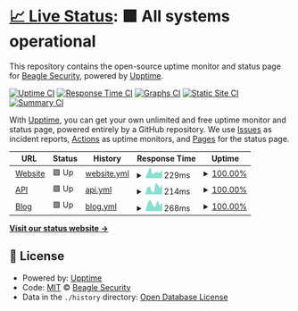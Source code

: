 # [📈 Live Status](https://stats.beaglesecurity.com): <!--live status--> **🟩 All systems operational**

This repository contains the open-source uptime monitor and status page for [Beagle Security](https://beaglesecurity.com), powered by [Upptime](https://github.com/upptime/upptime).

[![Uptime CI](https://github.com/beaglesecurity/uptime/workflows/Uptime%20CI/badge.svg)](https://github.com/beaglesecurity/uptime/actions?query=workflow%3A%22Uptime+CI%22)
[![Response Time CI](https://github.com/beaglesecurity/uptime/workflows/Response%20Time%20CI/badge.svg)](https://github.com/beaglesecurity/uptime/actions?query=workflow%3A%22Response+Time+CI%22)
[![Graphs CI](https://github.com/beaglesecurity/uptime/workflows/Graphs%20CI/badge.svg)](https://github.com/beaglesecurity/uptime/actions?query=workflow%3A%22Graphs+CI%22)
[![Static Site CI](https://github.com/beaglesecurity/uptime/workflows/Static%20Site%20CI/badge.svg)](https://github.com/beaglesecurity/uptime/actions?query=workflow%3A%22Static+Site+CI%22)
[![Summary CI](https://github.com/beaglesecurity/uptime/workflows/Summary%20CI/badge.svg)](https://github.com/beaglesecurity/uptime/actions?query=workflow%3A%22Summary+CI%22)

With [Upptime](https://upptime.js.org), you can get your own unlimited and free uptime monitor and status page, powered entirely by a GitHub repository. We use [Issues](https://github.com/beaglesecurity/uptime/issues) as incident reports, [Actions](https://github.com/beaglesecurity/uptime/actions) as uptime monitors, and [Pages](https://stats.beaglesecurity.com) for the status page.

<!--start: status pages-->
<!-- This summary is generated by Upptime (https://github.com/upptime/upptime) -->
<!-- Do not edit this manually, your changes will be overwritten -->
<!-- prettier-ignore -->
| URL | Status | History | Response Time | Uptime |
| --- | ------ | ------- | ------------- | ------ |
| <img alt="" src="https://favicons.githubusercontent.com/beaglesecurity.com" height="13"> [Website](https://beaglesecurity.com) | 🟩 Up | [website.yml](https://github.com/beaglesecurity/uptime/commits/HEAD/history/website.yml) | <details><summary><img alt="Response time graph" src="./graphs/website/response-time-week.png" height="20"> 229ms</summary><br><a href="https://status.beaglesecurity.com/history/website"><img alt="Response time 288" src="https://img.shields.io/endpoint?url=https%3A%2F%2Fraw.githubusercontent.com%2Fbeaglesecurity%2Fuptime%2FHEAD%2Fapi%2Fwebsite%2Fresponse-time.json"></a><br><a href="https://status.beaglesecurity.com/history/website"><img alt="24-hour response time 306" src="https://img.shields.io/endpoint?url=https%3A%2F%2Fraw.githubusercontent.com%2Fbeaglesecurity%2Fuptime%2FHEAD%2Fapi%2Fwebsite%2Fresponse-time-day.json"></a><br><a href="https://status.beaglesecurity.com/history/website"><img alt="7-day response time 229" src="https://img.shields.io/endpoint?url=https%3A%2F%2Fraw.githubusercontent.com%2Fbeaglesecurity%2Fuptime%2FHEAD%2Fapi%2Fwebsite%2Fresponse-time-week.json"></a><br><a href="https://status.beaglesecurity.com/history/website"><img alt="30-day response time 220" src="https://img.shields.io/endpoint?url=https%3A%2F%2Fraw.githubusercontent.com%2Fbeaglesecurity%2Fuptime%2FHEAD%2Fapi%2Fwebsite%2Fresponse-time-month.json"></a><br><a href="https://status.beaglesecurity.com/history/website"><img alt="1-year response time 262" src="https://img.shields.io/endpoint?url=https%3A%2F%2Fraw.githubusercontent.com%2Fbeaglesecurity%2Fuptime%2FHEAD%2Fapi%2Fwebsite%2Fresponse-time-year.json"></a></details> | <details><summary><a href="https://status.beaglesecurity.com/history/website">100.00%</a></summary><a href="https://status.beaglesecurity.com/history/website"><img alt="All-time uptime 100.00%" src="https://img.shields.io/endpoint?url=https%3A%2F%2Fraw.githubusercontent.com%2Fbeaglesecurity%2Fuptime%2FHEAD%2Fapi%2Fwebsite%2Fuptime.json"></a><br><a href="https://status.beaglesecurity.com/history/website"><img alt="24-hour uptime 100.00%" src="https://img.shields.io/endpoint?url=https%3A%2F%2Fraw.githubusercontent.com%2Fbeaglesecurity%2Fuptime%2FHEAD%2Fapi%2Fwebsite%2Fuptime-day.json"></a><br><a href="https://status.beaglesecurity.com/history/website"><img alt="7-day uptime 100.00%" src="https://img.shields.io/endpoint?url=https%3A%2F%2Fraw.githubusercontent.com%2Fbeaglesecurity%2Fuptime%2FHEAD%2Fapi%2Fwebsite%2Fuptime-week.json"></a><br><a href="https://status.beaglesecurity.com/history/website"><img alt="30-day uptime 100.00%" src="https://img.shields.io/endpoint?url=https%3A%2F%2Fraw.githubusercontent.com%2Fbeaglesecurity%2Fuptime%2FHEAD%2Fapi%2Fwebsite%2Fuptime-month.json"></a><br><a href="https://status.beaglesecurity.com/history/website"><img alt="1-year uptime 100.00%" src="https://img.shields.io/endpoint?url=https%3A%2F%2Fraw.githubusercontent.com%2Fbeaglesecurity%2Fuptime%2FHEAD%2Fapi%2Fwebsite%2Fuptime-year.json"></a></details>
| <img alt="" src="https://favicons.githubusercontent.com/api.beaglesecurity.com" height="13"> [API](https://api.beaglesecurity.com/healthz) | 🟩 Up | [api.yml](https://github.com/beaglesecurity/uptime/commits/HEAD/history/api.yml) | <details><summary><img alt="Response time graph" src="./graphs/api/response-time-week.png" height="20"> 214ms</summary><br><a href="https://status.beaglesecurity.com/history/api"><img alt="Response time 213" src="https://img.shields.io/endpoint?url=https%3A%2F%2Fraw.githubusercontent.com%2Fbeaglesecurity%2Fuptime%2FHEAD%2Fapi%2Fapi%2Fresponse-time.json"></a><br><a href="https://status.beaglesecurity.com/history/api"><img alt="24-hour response time 303" src="https://img.shields.io/endpoint?url=https%3A%2F%2Fraw.githubusercontent.com%2Fbeaglesecurity%2Fuptime%2FHEAD%2Fapi%2Fapi%2Fresponse-time-day.json"></a><br><a href="https://status.beaglesecurity.com/history/api"><img alt="7-day response time 214" src="https://img.shields.io/endpoint?url=https%3A%2F%2Fraw.githubusercontent.com%2Fbeaglesecurity%2Fuptime%2FHEAD%2Fapi%2Fapi%2Fresponse-time-week.json"></a><br><a href="https://status.beaglesecurity.com/history/api"><img alt="30-day response time 176" src="https://img.shields.io/endpoint?url=https%3A%2F%2Fraw.githubusercontent.com%2Fbeaglesecurity%2Fuptime%2FHEAD%2Fapi%2Fapi%2Fresponse-time-month.json"></a><br><a href="https://status.beaglesecurity.com/history/api"><img alt="1-year response time 234" src="https://img.shields.io/endpoint?url=https%3A%2F%2Fraw.githubusercontent.com%2Fbeaglesecurity%2Fuptime%2FHEAD%2Fapi%2Fapi%2Fresponse-time-year.json"></a></details> | <details><summary><a href="https://status.beaglesecurity.com/history/api">100.00%</a></summary><a href="https://status.beaglesecurity.com/history/api"><img alt="All-time uptime 99.92%" src="https://img.shields.io/endpoint?url=https%3A%2F%2Fraw.githubusercontent.com%2Fbeaglesecurity%2Fuptime%2FHEAD%2Fapi%2Fapi%2Fuptime.json"></a><br><a href="https://status.beaglesecurity.com/history/api"><img alt="24-hour uptime 100.00%" src="https://img.shields.io/endpoint?url=https%3A%2F%2Fraw.githubusercontent.com%2Fbeaglesecurity%2Fuptime%2FHEAD%2Fapi%2Fapi%2Fuptime-day.json"></a><br><a href="https://status.beaglesecurity.com/history/api"><img alt="7-day uptime 100.00%" src="https://img.shields.io/endpoint?url=https%3A%2F%2Fraw.githubusercontent.com%2Fbeaglesecurity%2Fuptime%2FHEAD%2Fapi%2Fapi%2Fuptime-week.json"></a><br><a href="https://status.beaglesecurity.com/history/api"><img alt="30-day uptime 100.00%" src="https://img.shields.io/endpoint?url=https%3A%2F%2Fraw.githubusercontent.com%2Fbeaglesecurity%2Fuptime%2FHEAD%2Fapi%2Fapi%2Fuptime-month.json"></a><br><a href="https://status.beaglesecurity.com/history/api"><img alt="1-year uptime 99.90%" src="https://img.shields.io/endpoint?url=https%3A%2F%2Fraw.githubusercontent.com%2Fbeaglesecurity%2Fuptime%2FHEAD%2Fapi%2Fapi%2Fuptime-year.json"></a></details>
| <img alt="" src="https://favicons.githubusercontent.com/beaglesecurity.com" height="13"> [Blog](https://beaglesecurity.com/blog) | 🟩 Up | [blog.yml](https://github.com/beaglesecurity/uptime/commits/HEAD/history/blog.yml) | <details><summary><img alt="Response time graph" src="./graphs/blog/response-time-week.png" height="20"> 268ms</summary><br><a href="https://status.beaglesecurity.com/history/blog"><img alt="Response time 340" src="https://img.shields.io/endpoint?url=https%3A%2F%2Fraw.githubusercontent.com%2Fbeaglesecurity%2Fuptime%2FHEAD%2Fapi%2Fblog%2Fresponse-time.json"></a><br><a href="https://status.beaglesecurity.com/history/blog"><img alt="24-hour response time 302" src="https://img.shields.io/endpoint?url=https%3A%2F%2Fraw.githubusercontent.com%2Fbeaglesecurity%2Fuptime%2FHEAD%2Fapi%2Fblog%2Fresponse-time-day.json"></a><br><a href="https://status.beaglesecurity.com/history/blog"><img alt="7-day response time 268" src="https://img.shields.io/endpoint?url=https%3A%2F%2Fraw.githubusercontent.com%2Fbeaglesecurity%2Fuptime%2FHEAD%2Fapi%2Fblog%2Fresponse-time-week.json"></a><br><a href="https://status.beaglesecurity.com/history/blog"><img alt="30-day response time 261" src="https://img.shields.io/endpoint?url=https%3A%2F%2Fraw.githubusercontent.com%2Fbeaglesecurity%2Fuptime%2FHEAD%2Fapi%2Fblog%2Fresponse-time-month.json"></a><br><a href="https://status.beaglesecurity.com/history/blog"><img alt="1-year response time 300" src="https://img.shields.io/endpoint?url=https%3A%2F%2Fraw.githubusercontent.com%2Fbeaglesecurity%2Fuptime%2FHEAD%2Fapi%2Fblog%2Fresponse-time-year.json"></a></details> | <details><summary><a href="https://status.beaglesecurity.com/history/blog">100.00%</a></summary><a href="https://status.beaglesecurity.com/history/blog"><img alt="All-time uptime 100.00%" src="https://img.shields.io/endpoint?url=https%3A%2F%2Fraw.githubusercontent.com%2Fbeaglesecurity%2Fuptime%2FHEAD%2Fapi%2Fblog%2Fuptime.json"></a><br><a href="https://status.beaglesecurity.com/history/blog"><img alt="24-hour uptime 100.00%" src="https://img.shields.io/endpoint?url=https%3A%2F%2Fraw.githubusercontent.com%2Fbeaglesecurity%2Fuptime%2FHEAD%2Fapi%2Fblog%2Fuptime-day.json"></a><br><a href="https://status.beaglesecurity.com/history/blog"><img alt="7-day uptime 100.00%" src="https://img.shields.io/endpoint?url=https%3A%2F%2Fraw.githubusercontent.com%2Fbeaglesecurity%2Fuptime%2FHEAD%2Fapi%2Fblog%2Fuptime-week.json"></a><br><a href="https://status.beaglesecurity.com/history/blog"><img alt="30-day uptime 100.00%" src="https://img.shields.io/endpoint?url=https%3A%2F%2Fraw.githubusercontent.com%2Fbeaglesecurity%2Fuptime%2FHEAD%2Fapi%2Fblog%2Fuptime-month.json"></a><br><a href="https://status.beaglesecurity.com/history/blog"><img alt="1-year uptime 100.00%" src="https://img.shields.io/endpoint?url=https%3A%2F%2Fraw.githubusercontent.com%2Fbeaglesecurity%2Fuptime%2FHEAD%2Fapi%2Fblog%2Fuptime-year.json"></a></details>

<!--end: status pages-->

[**Visit our status website →**](https://stats.beaglesecurity.com)

## 📄 License

- Powered by: [Upptime](https://github.com/upptime/upptime)
- Code: [MIT](./LICENSE) © [Beagle Security](https://beaglesecurity.com)
- Data in the `./history` directory: [Open Database License](https://opendatacommons.org/licenses/odbl/1-0/)
